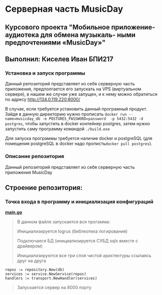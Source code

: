 # Серверная часть MusicDay

## Курсового проекта "Мобильное приложение-аудиотека для обмена музыкаль- ными предпочтениями «MusicDay»"
## Выполнил: Киселев Иван БПИ217

### Установка и запуск программы
Данный репозиторий представляет из себя серверную часть приложения,
предполгается его запускать на VPS (виртуальном сервере),
в нашем же случае уже запущен, и к нему можно обратиться по адресу
http://134.0.119.220:8000/

В случае, если требуется установить данный програмный продукт.
Зайдя в данную директорию нужно прописать
```docker run --name=musicday_db -e POSTGRES_PASSWORD=password  -p 5432:5432 -d postgres```,
чтобы запустить в docker контейнер postgres, затем нужно запустить саму программу командой ```./build.exe```

Для запуска программы требуется наличие docker и postgreSQL (для помещения postgreSQL в docker надо прописть```docker pull postgres```).
### Описание репозитория
Данный репозиторий представляет из себя серверную часть приложения MusicDay


## Строение репозитория:

### Точка входа в программу и инициализация конфигураций
**[main.go](https://github.com/MusicDay-Inc/musicday_backend/blob/main/cmd/app/main.go)**
> В данном файле запускается вся прогамма:
> 
> Инициализируется logrus (библеотека логирования)
> 
> Подключаеся БД (инициализируется СУБД sqlx вместе с драйвером)
> 
> Инициализируются все три слоя чистой арихтектуры ссылаясь 
> друг на друга
```gotemplate
repos := repository.New(db)
services := service.NewService(repos)
handlers := transport.NewHandler(services)
```
> Запускается сервер на 8000 порту
